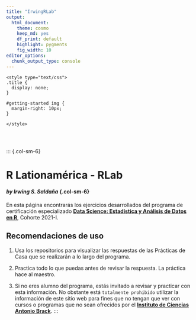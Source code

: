 ```yaml
---
title: "IrwingRLab"
output:
  html_document: 
    theme: cosmo
    keep_md: yes
    df_print: default
    highlight: pygments
    fig_width: 10
editor_options: 
  chunk_output_type: console
---
```


```{=html}
<style type="text/css">
.title {
  display: none;
}

#getting-started img {
  margin-right: 10px;
}

</style>
```
<div class="row" style="padding-top: 30px;">

::: {.col-sm-6}
# **R Lationamérica - RLab**

#### *by Irwing S. Saldaña* {.col-sm-6}

En esta página encontrarás los ejercicios desarrollados del programa de certificación especializado [**Data Science: Estadística y Análisis de Datos en R**](https://www.brackinstitute.com/cursos/rdatascience/), Cohorte 2021-I.

## Recomendaciones de uso

1.  Usa los repositorios para visualizar las respuestas de las Prácticas de Casa que se realizarán a lo largo del programa.

2.  Practica todo lo que puedas antes de revisar la respuesta. La práctica hace al maestro.

3.  Si no eres alumno del programa, estás invitado a revisar y practicar con esta información. No obstante está `totalmente prohibido` utilizar la información de este sitio web para fines que no tengan que ver con cursos o programas que no sean ofrecidos por el [**Instituto de Ciencias Antonio Brack**](https://www.brackinstitute.com/ecoinformatica).
:::
